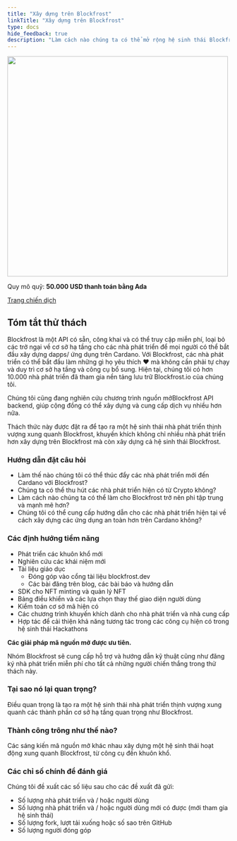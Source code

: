 ```yaml
---
title: "Xây dựng trên Blockfrost"
linkTitle: "Xây dựng trên Blockfrost"
type: docs
hide_feedback: true
description: "Làm cách nào chúng ta có thể mở rộng hệ sinh thái Blockfrost để thúc đẩy sự chấp nhận của các nhà phát triển trên Cardano?"
---
```


<img src="https://cardano.ideascale.com/community-library/accounts/93/936143/Public/12-Building-on-Blockfrost-fdb9c3.png" style="width:500px;height500px">

Quy mô quỹ: **50.000 USD thanh toán bằng Ada**

[Trang chiến dịch](https://cardano.ideascale.com/c/campaigns/26603/about)

## Tóm tắt thử thách

Blockfrost là một API có sẵn, công khai và có thể truy cập miễn phí, loại bỏ các trở ngại về cơ sở hạ tầng cho các nhà phát triển để mọi người có thể bắt đầu xây dựng dapps/ ứng dụng trên Cardano. Với Blockfrost, các nhà phát triển có thể bắt đầu làm những gì họ yêu thích ❤️ mà không cần phải tự chạy và duy trì cơ sở hạ tầng và công cụ bổ sung. Hiện tại, chúng tôi có hơn 10.000 nhà phát triển đã tham gia nền tảng lưu trữ Blockfrost.io của chúng tôi.

Chúng tôi cũng đang nghiên cứu chương trình nguồn mởBlockfrost API backend, giúp cộng đồng có thể xây dựng và cung cấp dịch vụ nhiều hơn nữa.

Thách thức này được đặt ra để tạo ra một hệ sinh thái nhà phát triển thịnh vượng xung quanh Blockfrost, khuyến khích không chỉ nhiều nhà phát triển hơn xây dựng trên Blockfrost mà còn xây dựng cả hệ sinh thái Blockfrost.

### Hướng dẫn đặt câu hỏi

- Làm thế nào chúng tôi có thể thúc đẩy các nhà phát triển mới đến Cardano với Blockfrost?
- Chúng ta có thể thu hút các nhà phát triển hiện có từ Crypto không?
- Làm cách nào chúng ta có thể làm cho Blockfrost trở nên phi tập trung và mạnh mẽ hơn?
- Chúng tôi có thể cung cấp hướng dẫn cho các nhà phát triển hiện tại về cách xây dựng các ứng dụng an toàn hơn trên Cardano không?

### Các định hướng tiềm năng

- Phát triển các khuôn khổ mới
- Nghiên cứu các khái niệm mới
- Tài liệu giáo dục
    - Đóng góp vào cổng tài liệu blockfrost.dev
    - Các bài đăng trên blog, các bài báo và hướng dẫn
- SDK cho NFT minting và quản lý NFT
- Bảng điều khiển và các lựa chọn thay thế giao diện người dùng
- Kiểm toán cơ sở mã hiện có
- Các chương trình khuyến khích dành cho nhà phát triển và nhà cung cấp
- Hợp tác để cải thiện khả năng tương tác trong các công cụ hiện có trong hệ sinh thái Hackathons

**Các giải pháp mã nguồn mở được ưu tiên.**

Nhóm Blockfrost sẽ cung cấp hỗ trợ và hướng dẫn kỹ thuật cũng như đăng ký nhà phát triển miễn phí cho tất cả những người chiến thắng trong thử thách này.

### Tại sao nó lại quan trọng?

Điều quan trọng là tạo ra một hệ sinh thái nhà phát triển thịnh vượng xung quanh các thành phần cơ sở hạ tầng quan trọng như Blockfrost.

### Thành công trông như thế nào?

Các sáng kiến mã nguồn mở khác nhau xây dựng một hệ sinh thái hoạt động xung quanh Blockfrost, từ công cụ đến khuôn khổ.

### Các chỉ số chính để đánh giá

Chúng tôi đề xuất các số liệu sau cho các đề xuất đã gửi:

- Số lượng nhà phát triển và / hoặc người dùng
- Số lượng nhà phát triển và / hoặc người dùng mới có được (mới tham gia hệ sinh thái)
- Số lượng fork, lượt tải xuống hoặc số sao trên GitHub
- Số lượng người đóng góp
